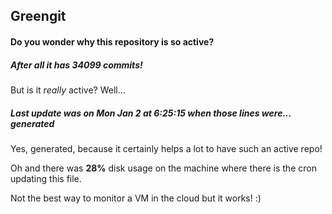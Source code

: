 ## Greengit

#### Do you wonder why this repository is so active?

##### After all it has 34099 commits!

But is it *really* active? Well...

##### Last update was on Mon Jan 2 at 6:25:15 when those lines were... generated

Yes, generated, because it certainly helps a lot to have such an active repo!

Oh and there was **28%** disk usage on the machine
where there is the cron updating this file.

Not the best way to monitor a VM in the cloud but it works! :)
